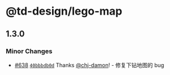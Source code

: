 # @td-design/lego-map

## 1.3.0

### Minor Changes

- [#638](https://github.com/thundersdata-frontend/td-design/pull/638) [`40bbbdb0d`](https://github.com/thundersdata-frontend/td-design/commit/40bbbdb0d1e4d11a9245fa782d84529312694ed7) Thanks [@chj-damon](https://github.com/chj-damon)! - 修复下钻地图的 bug
